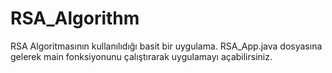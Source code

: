 # RSA_Algorithm
RSA Algoritmasının kullanılıdığı basit bir uygulama.
RSA_App.java dosyasına gelerek main fonksiyonunu çalıştırarak uygulamayı açabilirsiniz.
